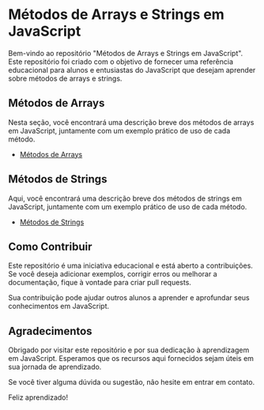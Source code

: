 # Métodos de Arrays e Strings em JavaScript

Bem-vindo ao repositório "Métodos de Arrays e Strings em JavaScript". Este repositório foi criado com o objetivo de fornecer uma referência educacional para alunos e entusiastas do JavaScript que desejam aprender sobre métodos de arrays e strings.

## Métodos de Arrays

Nesta seção, você encontrará uma descrição breve dos métodos de arrays em JavaScript, juntamente com um exemplo prático de uso de cada método.

- [Métodos de Arrays](https://github.com/raulrdias/metodos-javascript/tree/main/metodosDeArrays)

## Métodos de Strings

Aqui, você encontrará uma descrição breve dos métodos de strings em JavaScript, juntamente com um exemplo prático de uso de cada método.

- [Métodos de Strings](https://github.com/raulrdias/metodos-javascript/tree/main/metodosDeStrings)

## Como Contribuir

Este repositório é uma iniciativa educacional e está aberto a contribuições. Se você deseja adicionar exemplos, corrigir erros ou melhorar a documentação, fique à vontade para criar pull requests.

Sua contribuição pode ajudar outros alunos a aprender e aprofundar seus conhecimentos em JavaScript.

## Agradecimentos

Obrigado por visitar este repositório e por sua dedicação à aprendizagem em JavaScript. Esperamos que os recursos aqui fornecidos sejam úteis em sua jornada de aprendizado.

Se você tiver alguma dúvida ou sugestão, não hesite em entrar em contato.

Feliz aprendizado!
